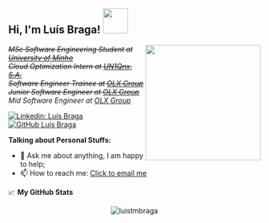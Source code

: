 <h2> Hi, I'm Luís Braga! <img src="https://media.giphy.com/media/3oKIPeQ5Uz4gU6ID5K/giphy.gif" width="50"></h2>
<img align='right' src="https://media.giphy.com/media/3oKIPtjElfqwMOTbH2/giphy.gif" width="230">
<p><strike><em>MSc Software Engineering Student at <a href="https://www.uminho.pt/EN/Pages/default.aspx">University of Minho</a></strike>
  </br><strike>Cloud Optimization Intern at <a href="https://un1qnx.com/">UN1Qnx, S.A. </a></strike>
</br><strike>Software Engineer Trainee at <a href="https://www.olxgroup.com">OLX Group</a></strike>
</br><strike>Junior Software Engineer at <a href="https://www.olxgroup.com">OLX Group</a></strike>
</br>Mid Software Engineer at <a href="https://www.olxgroup.com">OLX Group</a>
</em></p>

[![Linkedin: Luís Braga](https://img.shields.io/badge/-luistmbraga-blue?style=flat-square&logo=Linkedin&logoColor=white&link=https://www.linkedin.com/in/lu%C3%ADs-braga-24a21b1b3/)](https://www.linkedin.com/in/lu%C3%ADs-braga-24a21b1b3/)
[![GitHub Luís Braga](https://img.shields.io/github/followers/luistmbraga?label=follow&style=social)](https://github.com/luistmbraga)


**Talking about Personal Stuffs:**

- 💬 Ask me about anything, I am happy to help;
- 📫 How to reach me: <a href="mailto:luistmbraga@gmail.com">
  Click to email me
</a>

📈 **My GitHub Stats**

<p align="center"> <img src="https://github-readme-stats.vercel.app/api?username=luistmbraga&theme=gotham&count_private=true&show_icons=true" alt="luistmbraga" />



<!--
**luistmbraga/luistmbraga** is a ✨ _special_ ✨ repository because its `README.md` (this file) appears on your GitHub profile.

Here are some ideas to get you started:

- 🔭 I’m currently working on ...
- 🌱 I’m currently learning ...
- 👯 I’m looking to collaborate on ...
- 🤔 I’m looking for help with ...
- 💬 Ask me about ...
- 📫 How to reach me: ...
- 😄 Pronouns: ...
- ⚡ Fun fact: ...
-->
